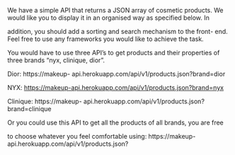 We have a simple API that returns a JSON array of cosmetic products. We
would like you to display it in an organised way as specified below. In

addition, you should add a sorting and search mechanism to the front-
end. Feel free to use any frameworks you would like to achieve the task.

You would have to use three API’s to get products and their properties of
three brands “nyx, clinique, dior”.

Dior: https://makeup-
api.herokuapp.com/api/v1/products.json?brand=dior

NYX:
https://makeup-api.herokuapp.com/api/v1/products.json?brand=nyx

Clinique: https://makeup-
api.herokuapp.com/api/v1/products.json?brand=clinique

Or you could use this API to get all the products of all brands, you are free

to choose whatever you feel comfortable using: https://makeup-
api.herokuapp.com/api/v1/products.json?
